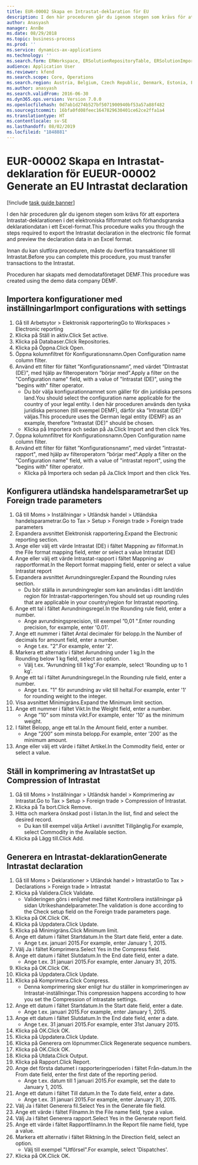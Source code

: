 ```yaml
---
title: EUR-00002 Skapa en Intrastat-deklaration för EU
description: I den här proceduren går du igenom stegen som krävs för att exportera Intrastat-deklarationen i det elektroniska filformatet och förhandsgranska deklarationdatan i ett Excel-format.
author: Anasyash
manager: AnnBe
ms.date: 08/29/2018
ms.topic: business-process
ms.prod: ''
ms.service: dynamics-ax-applications
ms.technology: ''
ms.search.form: ERWorkspace, ERSolutionRepositoryTable, ERSolutionImport, IntrastatParameters, IntrastatCommodityLookup, IntrastatCompressParameters, Intrastat, SysQueryForm
audience: Application User
ms.reviewer: kfend
ms.search.scope: Core, Operations
ms.search.region: Austria, Belgium, Czech Republic, Denmark, Estonia, Finland, France, Germany, Hungary, Ireland, Italy, Latvia, Lithuania, Netherlands, Poland, Spain, Sweden, United Kingdom
ms.author: anasyash
ms.search.validFrom: 2016-06-30
ms.dyn365.ops.version: Version 7.0.0
ms.openlocfilehash: 0d7ab1d274b527bf5071900940bf53a57a88f482
ms.sourcegitcommit: 16bfa0fd08feec1647829630401ce62ce2ffa1a4
ms.translationtype: HT
ms.contentlocale: sv-SE
ms.lasthandoff: 08/02/2019
ms.locfileid: "1848881"
---
```

# <a name="eur-00002-generate-an-eu-intrastat-declaration"></a><span data-ttu-id="39561-103">EUR-00002 Skapa en Intrastat-deklaration för EU</span><span class="sxs-lookup"><span data-stu-id="39561-103">EUR-00002 Generate an EU Intrastat declaration</span></span>

[!include [task guide banner](../../includes/task-guide-banner.md)]

<span data-ttu-id="39561-104">I den här proceduren går du igenom stegen som krävs för att exportera Intrastat-deklarationen i det elektroniska filformatet och förhandsgranska deklarationdatan i ett Excel-format.</span><span class="sxs-lookup"><span data-stu-id="39561-104">This procedure walks you through the steps required to export the Intrastat declaration in the electronic file format and preview the declaration data in an Excel format.</span></span> 

<span data-ttu-id="39561-105">Innan du kan slutföra proceduren, måste du överföra transaktioner till Intrastat.</span><span class="sxs-lookup"><span data-stu-id="39561-105">Before you can complete this procedure, you must transfer transactions to the Intrastat.</span></span> 

<span data-ttu-id="39561-106">Proceduren har skapats med demodataföretaget DEMF.</span><span class="sxs-lookup"><span data-stu-id="39561-106">This procedure was created using the demo data company DEMF.</span></span>


## <a name="import-configurations-with-settings"></a><span data-ttu-id="39561-107">Importera konfigurationer med inställningar</span><span class="sxs-lookup"><span data-stu-id="39561-107">Import configurations with settings</span></span>
1. <span data-ttu-id="39561-108">Gå till Arbetsytor > Elektronisk rapportering</span><span class="sxs-lookup"><span data-stu-id="39561-108">Go to Workspaces > Electronic reporting</span></span>
2. <span data-ttu-id="39561-109">Klicka på Ställ in aktiv.</span><span class="sxs-lookup"><span data-stu-id="39561-109">Click Set active.</span></span>
3. <span data-ttu-id="39561-110">Klicka på Databaser.</span><span class="sxs-lookup"><span data-stu-id="39561-110">Click Repositories.</span></span>
4. <span data-ttu-id="39561-111">Klicka på Öppna.</span><span class="sxs-lookup"><span data-stu-id="39561-111">Click Open.</span></span>
5. <span data-ttu-id="39561-112">Öppna kolumnfiltret för Konfigurationsnamn.</span><span class="sxs-lookup"><span data-stu-id="39561-112">Open Configuration name column filter.</span></span>
6. <span data-ttu-id="39561-113">Använd ett filter för fältet ”Konfigurationsnamn”, med värdet ”DIntrastat (DE)", med hjälp av filteroperatorn ”börjar med”.</span><span class="sxs-lookup"><span data-stu-id="39561-113">Apply a filter on the "Configuration name" field, with a value of "Intrastat (DE)", using the "begins with" filter operator.</span></span>
    * <span data-ttu-id="39561-114">Du bör välja konfigurationnamnet som gäller för din juridiska persons land.</span><span class="sxs-lookup"><span data-stu-id="39561-114">You should select the configuration name applicable for the country of your legal entity.</span></span> <span data-ttu-id="39561-115">I den här proceduren används den tyska juridiska personen (till exempel DEMF), därför ska ”Intrastat (DE)” väljas.</span><span class="sxs-lookup"><span data-stu-id="39561-115">This procedure uses the German legal entity (DEMF) as an example, therefore "Intrastat (DE)" should be chosen.</span></span>  
    * <span data-ttu-id="39561-116">Klicka på Importera och sedan på Ja.</span><span class="sxs-lookup"><span data-stu-id="39561-116">Click Import and then click Yes.</span></span>  
7. <span data-ttu-id="39561-117">Öppna kolumnfiltret för Konfigurationsnamn.</span><span class="sxs-lookup"><span data-stu-id="39561-117">Open Configuration name column filter.</span></span>
8. <span data-ttu-id="39561-118">Använd ett filter för fältet ”Konfigurationsnamn”, med värdet ”intrastat-rapport", med hjälp av filteroperatorn ”börjar med”.</span><span class="sxs-lookup"><span data-stu-id="39561-118">Apply a filter on the "Configuration name" field, with a value of "intrastat report", using the "begins with" filter operator.</span></span>
    * <span data-ttu-id="39561-119">Klicka på Importera och sedan på Ja.</span><span class="sxs-lookup"><span data-stu-id="39561-119">Click Import and then click Yes.</span></span>  

## <a name="set-up-foreign-trade-parameters"></a><span data-ttu-id="39561-120">Konfigurera utländska handelsparametrar</span><span class="sxs-lookup"><span data-stu-id="39561-120">Set up Foreign trade parameters</span></span>
1. <span data-ttu-id="39561-121">Gå till Moms > Inställningar > Utländsk handel > Utländska handelsparametrar.</span><span class="sxs-lookup"><span data-stu-id="39561-121">Go to Tax > Setup > Foreign trade > Foreign trade parameters</span></span>
2. <span data-ttu-id="39561-122">Expandera avsnittet Elektronisk rapportering.</span><span class="sxs-lookup"><span data-stu-id="39561-122">Expand the Electronic reporting section.</span></span>
3. <span data-ttu-id="39561-123">Ange eller välj ett värde Intrastat (DE) i fältet Mappning av filformat.</span><span class="sxs-lookup"><span data-stu-id="39561-123">In the File format mapping field, enter or select a value Intrastat (DE)</span></span>
4. <span data-ttu-id="39561-124">Ange eller välj ett värde Intrastat-rapport i fältet Mappning av rapportformat.</span><span class="sxs-lookup"><span data-stu-id="39561-124">In the Report format mapping field, enter or select a value Intrastat report</span></span>
5. <span data-ttu-id="39561-125">Expandera avsnittet Avrundningsregler.</span><span class="sxs-lookup"><span data-stu-id="39561-125">Expand the Rounding rules section.</span></span>
    * <span data-ttu-id="39561-126">Du bör ställa in avrundningregler som kan användas i ditt land/din region för Intrastat-rapporteringen.</span><span class="sxs-lookup"><span data-stu-id="39561-126">You should set up rounding rules that are applicable in your country/region for Intrastat reporting.</span></span>  
6. <span data-ttu-id="39561-127">Ange ett tal i fältet Avrundningsregel.</span><span class="sxs-lookup"><span data-stu-id="39561-127">In the Rounding rule field, enter a number.</span></span>
    * <span data-ttu-id="39561-128">Ange avrundningsprecision, till exempel ”0,01 ".</span><span class="sxs-lookup"><span data-stu-id="39561-128">Enter rounding precision, for example, enter '0.01'.</span></span>  
7. <span data-ttu-id="39561-129">Ange ett nummer i fältet Antal decimaler för belopp.</span><span class="sxs-lookup"><span data-stu-id="39561-129">In the Number of decimals for amount field, enter a number.</span></span>
    * <span data-ttu-id="39561-130">Ange t.ex. "2".</span><span class="sxs-lookup"><span data-stu-id="39561-130">For example, enter '2'.</span></span>  
8. <span data-ttu-id="39561-131">Markera ett alternativ i fältet Avrundning under 1 kg.</span><span class="sxs-lookup"><span data-stu-id="39561-131">In the Rounding below 1 kg field, select an option.</span></span>
    * <span data-ttu-id="39561-132">Välj t.ex. ”Avrundning till 1 kg”.</span><span class="sxs-lookup"><span data-stu-id="39561-132">For example, select 'Rounding up to 1 kg'.</span></span>  
9. <span data-ttu-id="39561-133">Ange ett tal i fältet Avrundningsregel.</span><span class="sxs-lookup"><span data-stu-id="39561-133">In the Rounding rule field, enter a number.</span></span>
    * <span data-ttu-id="39561-134">Ange t.ex. "1" för avrundning av vikt till heltal.</span><span class="sxs-lookup"><span data-stu-id="39561-134">For example, enter '1' for rounding weight to the integer.</span></span>  
10. <span data-ttu-id="39561-135">Visa avsnittet Minimigräns.</span><span class="sxs-lookup"><span data-stu-id="39561-135">Expand the Minimum limit section.</span></span>
11. <span data-ttu-id="39561-136">Ange ett nummer i fältet Vikt.</span><span class="sxs-lookup"><span data-stu-id="39561-136">In the Weight field, enter a number.</span></span>
    * <span data-ttu-id="39561-137">Ange ”10” som minsta vikt.</span><span class="sxs-lookup"><span data-stu-id="39561-137">For example, enter '10' as the minimum weight.</span></span>  
12. <span data-ttu-id="39561-138">I fältet Belopp, ange ett tal.</span><span class="sxs-lookup"><span data-stu-id="39561-138">In the Amount field, enter a number.</span></span>
    * <span data-ttu-id="39561-139">Ange ”200” som minsta belopp.</span><span class="sxs-lookup"><span data-stu-id="39561-139">For example, enter '200' as the minimum amount.</span></span>  
13. <span data-ttu-id="39561-140">Ange eller välj ett värde i fältet Artikel.</span><span class="sxs-lookup"><span data-stu-id="39561-140">In the Commodity field, enter or select a value.</span></span>

## <a name="set-up-compression-of-intrastat"></a><span data-ttu-id="39561-141">Ställ in komprimering av Intrastat</span><span class="sxs-lookup"><span data-stu-id="39561-141">Set up Compression of Intrastat</span></span>
1. <span data-ttu-id="39561-142">Gå till Moms > Inställningar > Utländsk handel > Komprimering av Intrastat.</span><span class="sxs-lookup"><span data-stu-id="39561-142">Go to Tax > Setup > Foreign trade > Compression of Intrastat.</span></span>
2. <span data-ttu-id="39561-143">Klicka på Ta bort.</span><span class="sxs-lookup"><span data-stu-id="39561-143">Click Remove.</span></span>
3. <span data-ttu-id="39561-144">Hitta och markera önskad post i listan.</span><span class="sxs-lookup"><span data-stu-id="39561-144">In the list, find and select the desired record.</span></span>
    * <span data-ttu-id="39561-145">Du kan till exempel välja Artikel i avsnittet Tillgänglig.</span><span class="sxs-lookup"><span data-stu-id="39561-145">For example, select Commodity in the Available section.</span></span>  
4. <span data-ttu-id="39561-146">Klicka på Lägg till.</span><span class="sxs-lookup"><span data-stu-id="39561-146">Click Add.</span></span>

## <a name="generate-intrastat-declaration"></a><span data-ttu-id="39561-147">Generera en Intrastat-deklaration</span><span class="sxs-lookup"><span data-stu-id="39561-147">Generate Intrastat declaration</span></span>
1. <span data-ttu-id="39561-148">Gå till Moms > Deklarationer > Utländsk handel > Intrastat</span><span class="sxs-lookup"><span data-stu-id="39561-148">Go to Tax > Declarations > Foreign trade > Intrastat</span></span>
2. <span data-ttu-id="39561-149">Klicka på Validera.</span><span class="sxs-lookup"><span data-stu-id="39561-149">Click Validate.</span></span>
    * <span data-ttu-id="39561-150">Valideringen görs i enlighet med fältet Kontrollera inställningar på sidan Utrikeshandelparameter.</span><span class="sxs-lookup"><span data-stu-id="39561-150">The validation is done according to the Check setup field on the Foreign trade parameters page.</span></span>  
3. <span data-ttu-id="39561-151">Klicka på OK.</span><span class="sxs-lookup"><span data-stu-id="39561-151">Click OK.</span></span>
4. <span data-ttu-id="39561-152">Klicka på Uppdatera.</span><span class="sxs-lookup"><span data-stu-id="39561-152">Click Update.</span></span>
5. <span data-ttu-id="39561-153">Klicka på Minimigräns.</span><span class="sxs-lookup"><span data-stu-id="39561-153">Click Minimum limit.</span></span>
6. <span data-ttu-id="39561-154">Ange ett datum i fältet Startdatum.</span><span class="sxs-lookup"><span data-stu-id="39561-154">In the Start date field, enter a date.</span></span>
    * <span data-ttu-id="39561-155">Ange t.ex. januari 2015.</span><span class="sxs-lookup"><span data-stu-id="39561-155">For example, enter January 1, 2015.</span></span>  
7. <span data-ttu-id="39561-156">Välj Ja i fältet Komprimera.</span><span class="sxs-lookup"><span data-stu-id="39561-156">Select Yes in the Compress field.</span></span>
8. <span data-ttu-id="39561-157">Ange ett datum i fältet Slutdatum.</span><span class="sxs-lookup"><span data-stu-id="39561-157">In the End date field, enter a date.</span></span>
    * <span data-ttu-id="39561-158">Ange t.ex. 31 januari 2015.</span><span class="sxs-lookup"><span data-stu-id="39561-158">For example, enter January 31, 2015.</span></span>  
9. <span data-ttu-id="39561-159">Klicka på OK.</span><span class="sxs-lookup"><span data-stu-id="39561-159">Click OK.</span></span>
10. <span data-ttu-id="39561-160">Klicka på Uppdatera.</span><span class="sxs-lookup"><span data-stu-id="39561-160">Click Update.</span></span>
11. <span data-ttu-id="39561-161">Klicka på Komprimera.</span><span class="sxs-lookup"><span data-stu-id="39561-161">Click Compress.</span></span>
    * <span data-ttu-id="39561-162">Denna komprimering sker enligt hur du ställer in komprimeringen av Intrastat-inställningar.</span><span class="sxs-lookup"><span data-stu-id="39561-162">This compression happens according to how you set the Compression of intrastate settings.</span></span>  
12. <span data-ttu-id="39561-163">Ange ett datum i fältet Startdatum.</span><span class="sxs-lookup"><span data-stu-id="39561-163">In the Start date field, enter a date.</span></span>
    * <span data-ttu-id="39561-164">Ange t.ex. januari 2015.</span><span class="sxs-lookup"><span data-stu-id="39561-164">For example, enter January 1, 2015.</span></span>  
13. <span data-ttu-id="39561-165">Ange ett datum i fältet Slutdatum.</span><span class="sxs-lookup"><span data-stu-id="39561-165">In the End date field, enter a date.</span></span>
    * <span data-ttu-id="39561-166">Ange t.ex. 31 januari 2015.</span><span class="sxs-lookup"><span data-stu-id="39561-166">For example, enter 31st January 2015.</span></span>  
14. <span data-ttu-id="39561-167">Klicka på OK.</span><span class="sxs-lookup"><span data-stu-id="39561-167">Click OK.</span></span>
15. <span data-ttu-id="39561-168">Klicka på Uppdatera.</span><span class="sxs-lookup"><span data-stu-id="39561-168">Click Update.</span></span>
16. <span data-ttu-id="39561-169">Klicka på Generera om löpnummer.</span><span class="sxs-lookup"><span data-stu-id="39561-169">Click Regenerate sequence numbers.</span></span>
17. <span data-ttu-id="39561-170">Klicka på OK.</span><span class="sxs-lookup"><span data-stu-id="39561-170">Click OK.</span></span>
18. <span data-ttu-id="39561-171">Klicka på Utdata.</span><span class="sxs-lookup"><span data-stu-id="39561-171">Click Output.</span></span>
19. <span data-ttu-id="39561-172">Klicka på Rapport.</span><span class="sxs-lookup"><span data-stu-id="39561-172">Click Report.</span></span>
20. <span data-ttu-id="39561-173">Ange det första datumet i rapporteringperioden i fältet Från-datum.</span><span class="sxs-lookup"><span data-stu-id="39561-173">In the From date field, enter the first date of the reporting period.</span></span>
    * <span data-ttu-id="39561-174">Ange t.ex. datum till 1 januari 2015.</span><span class="sxs-lookup"><span data-stu-id="39561-174">For example, set the date to January 1, 2015.</span></span>  
21. <span data-ttu-id="39561-175">Ange ett datum i fältet Till datum.</span><span class="sxs-lookup"><span data-stu-id="39561-175">In the To date field, enter a date.</span></span>
    * <span data-ttu-id="39561-176">Ange t.ex. 31 januari 2015.</span><span class="sxs-lookup"><span data-stu-id="39561-176">For example, enter January 31, 2015.</span></span>  
22. <span data-ttu-id="39561-177">Välj Ja i fältet Generera fil.</span><span class="sxs-lookup"><span data-stu-id="39561-177">Select Yes in the Generate file field.</span></span>
23. <span data-ttu-id="39561-178">Ange ett värde i fältet Filnamn.</span><span class="sxs-lookup"><span data-stu-id="39561-178">In the File name field, type a value.</span></span>
24. <span data-ttu-id="39561-179">Välj Ja i fältet Generera rapport.</span><span class="sxs-lookup"><span data-stu-id="39561-179">Select Yes in the Generate report field.</span></span>
25. <span data-ttu-id="39561-180">Ange ett värde i fältet Rapportfilnamn.</span><span class="sxs-lookup"><span data-stu-id="39561-180">In the Report file name field, type a value.</span></span>
26. <span data-ttu-id="39561-181">Markera ett alternativ i fältet Riktning.</span><span class="sxs-lookup"><span data-stu-id="39561-181">In the Direction field, select an option.</span></span>
    * <span data-ttu-id="39561-182">Välj till exempel "Utförsel".</span><span class="sxs-lookup"><span data-stu-id="39561-182">For example, select 'Dispatches'.</span></span>  
27. <span data-ttu-id="39561-183">Klicka på OK.</span><span class="sxs-lookup"><span data-stu-id="39561-183">Click OK.</span></span>

